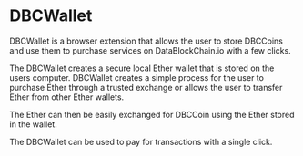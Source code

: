 # DBCWallet

DBCWallet is a browser extension that allows the user to store DBCCoins and use them to purchase services on DataBlockChain.io with a few clicks. 

The DBCWallet creates a secure local Ether wallet that is stored on the users computer. DBCWallet creates a simple process for the user to purchase Ether through a trusted exchange or allows the user to transfer Ether from other Ether wallets. 

The Ether can then be easily exchanged for DBCCoin using the Ether stored in the wallet. 

The DBCWallet can be used to pay for transactions with a single click. 

